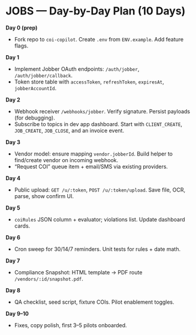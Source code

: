 # JOBS — Day-by-Day Plan (10 Days)

**Day 0 (prep)**
- Fork repo to `coi-copilot`. Create `.env` from `ENV.example`. Add feature flags.

**Day 1**
- Implement Jobber OAuth endpoints: `/auth/jobber`, `/auth/jobber/callback`.
- Token store table with `accessToken`, `refreshToken`, `expiresAt`, `jobberAccountId`.

**Day 2**
- Webhook receiver `/webhooks/jobber`. Verify signature. Persist payloads (for debugging).
- Subscribe to topics in dev app dashboard. Start with `CLIENT_CREATE`, `JOB_CREATE`, `JOB_CLOSE`, and an invoice event.

**Day 3**
- Vendor model: ensure mapping `vendor.jobberId`. Build helper to find/create vendor on incoming webhook.
- “Request COI” queue item + email/SMS via existing providers.

**Day 4**
- Public upload: `GET /u/:token`, `POST /u/:token/upload`. Save file, OCR, parse, show confirm UI.

**Day 5**
- `coiRules` JSON column + evaluator; violations list. Update dashboard cards.

**Day 6**
- Cron sweep for 30/14/7 reminders. Unit tests for rules + date math.

**Day 7**
- Compliance Snapshot: HTML template -> PDF route `/vendors/:id/snapshot.pdf`.

**Day 8**
- QA checklist, seed script, fixture COIs. Pilot enablement toggles.

**Day 9–10**
- Fixes, copy polish, first 3–5 pilots onboarded.
